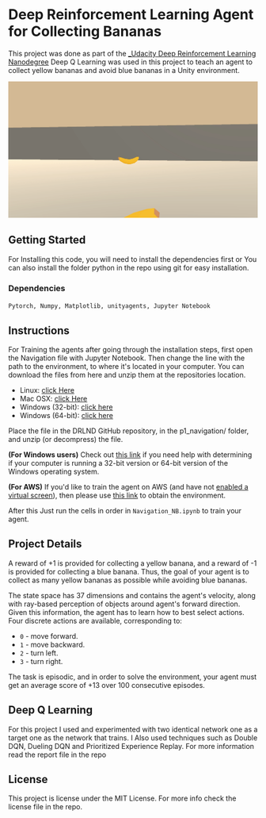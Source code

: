 # Deep Reinforcement Learning Agent for Collecting Bananas
This project was done as part of the [_Udacity Deep Reinforcement Learning Nanodegree](https://eu.udacity.com/course/deep-reinforcement-learning-nanodegree--nd893)
Deep Q Learning was used in this project to teach an agent to collect yellow bananas and avoid blue bananas in a Unity environment.

![](Extras/TrainedAgent.gif?raw=true)

## Getting Started
For Installing this code, you will need to install the dependencies first or You can also install the folder python in the repo using git for easy installation.

### Dependencies
`Pytorch, Numpy, Matplotlib, unityagents, Jupyter Notebook`


## Instructions
For Training the agents after going through the installation steps, first open the Navigation file with Jupyter Notebook. Then change the line with the path to the environment, to where it's located in your computer. You can download the files from here and unzip them at the repositories location.
* Linux: [click Here](https://s3-us-west-1.amazonaws.com/udacity-drlnd/P1/Banana/Banana_Linux.zip)
* Mac OSX: [click Here](https://s3-us-west-1.amazonaws.com/udacity-drlnd/P1/Banana/Banana.app.zip)
* Windows (32-bit): [click here](https://s3-us-west-1.amazonaws.com/udacity-drlnd/P1/Banana/Banana_Windows_x86.zip)
* Windows (64-bit): [click here](https://s3-us-west-1.amazonaws.com/udacity-drlnd/P1/Banana/Banana_Windows_x86_64.zip)

Place the file in the DRLND GitHub repository, in the p1_navigation/ folder, and unzip (or decompress) the file.

**(For Windows users)** Check out [this link](https://support.microsoft.com/en-us/help/827218/how-to-determine-whether-a-computer-is-running-a-32-bit-version-or-64) if you need help with determining if your computer is running a 32-bit version or 64-bit version of the Windows operating system.

**(For AWS)** If you'd like to train the agent on AWS (and have not [enabled a virtual screen](https://github.com/Unity-Technologies/ml-agents/blob/master/docs/Training-on-Amazon-Web-Service.md)), then please use [this link](https://s3-us-west-1.amazonaws.com/udacity-drlnd/P1/Banana/Banana_Linux_NoVis.zip) to obtain the environment.

After this Just run the cells in order in `Navigation_NB.ipynb` to train your agent.


## Project Details
A reward of +1 is provided for collecting a yellow banana, and a reward of -1 is provided for collecting a blue banana. Thus, the goal of your agent is to collect as many yellow bananas as possible while avoiding blue bananas.

The state space has 37 dimensions and contains the agent's velocity, along with ray-based perception of objects around agent's forward direction. Given this information, the agent has to learn how to best select actions. Four discrete actions are available, corresponding to:

* `0` - move forward.
* `1` - move backward.
* `2` - turn left.
* `3` - turn right.

The task is episodic, and in order to solve the environment, your agent must get an average score of +13 over 100 consecutive episodes.


## Deep Q Learning
For this project I used and experimented with two identical network one as a target one as the network that trains.
I Also used techniques such as Double DQN, Dueling DQN and Prioritized Experience Replay.
For more information read the report file in the repo


## License
This project is license under the MIT License. For more info check the license file in the repo.
